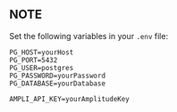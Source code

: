 ## NOTE
Set the following variables in your `.env` file:
```
PG_HOST=yourHost
PG_PORT=5432
PG_USER=postgres
PG_PASSWORD=yourPassword
PG_DATABASE=yourDatabase

AMPLI_API_KEY=yourAmplitudeKey
```
